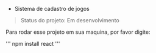 * Sistema de cadastro de jogos

> Status do projeto: Em desenvolvimento

Para rodar esse projeto em sua maquina, por favor digite:

'''
npm install react
'''
